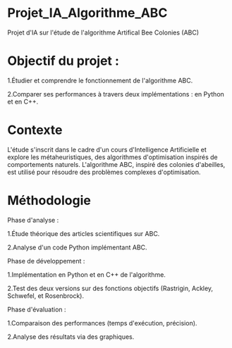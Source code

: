 # Projet_IA_Algorithme_ABC
Projet d'IA sur l'étude de l'algorithme Artifical Bee Colonies (ABC)

# Objectif du projet :

1.Étudier et comprendre le fonctionnement de l'algorithme ABC.

2.Comparer ses performances à travers deux implémentations : en Python et en C++.

# Contexte

L'étude s'inscrit dans le cadre d'un cours d'Intelligence Artificielle et explore les métaheuristiques, des algorithmes d'optimisation inspirés de comportements naturels. L'algorithme ABC, inspiré des colonies d'abeilles, est utilisé pour résoudre des problèmes complexes d'optimisation.

# Méthodologie

Phase d'analyse :

1.Étude théorique des articles scientifiques sur ABC.

2.Analyse d'un code Python implémentant ABC.

Phase de développement :

1.Implémentation en Python et en C++ de l'algorithme.

2.Test des deux versions sur des fonctions objectifs (Rastrigin, Ackley, Schwefel, et Rosenbrock).

Phase d'évaluation :

1.Comparaison des performances (temps d'exécution, précision).

2.Analyse des résultats via des graphiques.
